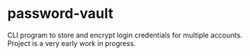 # password-vault
CLI program to store and encrypt login credentials for multiple accounts.
Project is a very early work in progress.
